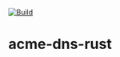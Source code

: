[![Build](https://github.com/conblem/acme-dns-rust/workflows/Rust/badge.svg)](https://github.com/conblem/acme-dns-rust/actions)
# acme-dns-rust
